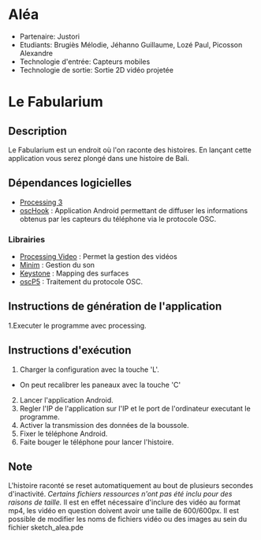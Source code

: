 # Aléa

- Partenaire: Justori
- Etudiants: Brugiès Mélodie, Jéhanno Guillaume, Lozé Paul, Picosson Alexandre
- Technologie d'entrée: Capteurs mobiles
- Technologie de sortie: Sortie 2D vidéo projetée

# Le Fabularium

## Description

Le Fabularium est un endroit où l'on raconte des histoires. En lançant cette application vous serez plongé dans une histoire de Bali.

## Dépendances logicielles

* [Processing 3](https://processing.org/)
* [oscHook](https://play.google.com/store/apps/details?id=com.hollyhook.oscHook) : Application Android permettant de diffuser les informations obtenus par les capteurs du téléphone via le protocole OSC.

### Librairies

* [Processing Video](https://processing.org:8443/reference/libraries/video/index.html) : Permet la gestion des vidéos
* [Minim](http://code.compartmental.net/tools/minim/) : Gestion du son
* [Keystone](http://www.deadpixel.ca/keystone/) : Mapping des surfaces
* [oscP5](http://www.sojamo.de/libraries/oscP5/) : Traitement du protocole OSC.


## Instructions de génération de l'application

1.Executer le programme avec processing.

## Instructions d'exécution

1. Charger la configuration avec la touche 'L'.
  - On peut recalibrer les paneaux avec la touche 'C'
2. Lancer l'application Android.
  1. Regler l'IP de l'application sur l'IP et le port de l'ordinateur executant le programme.
  2. Activer la transmission des données de la boussole.
3. Fixer le téléphone Android.
4. Faite bouger le téléphone pour lancer l'histoire.

## Note

L'histoire raconté se reset automatiquement au bout de plusieurs secondes d'inactivité.
*Certains fichiers ressources n'ont pas été inclu pour des raisons de taille.*
Il est en effet nécessaire d'inclure des vidéo au format mp4, les vidéo en question doivent avoir une taille de 600/600px.
Il est possible de modifier les noms de fichiers vidéo ou des images au sein du fichier sketch_alea.pde
